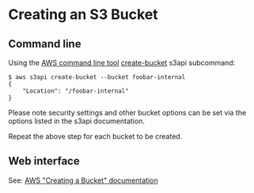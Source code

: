 # Creating an S3 Bucket

## Command line

Using the [AWS command line tool](https://aws.amazon.com/cli/) [create-bucket](https://docs.aws.amazon.com/cli/latest/reference/s3api/create-bucket.html) s3api subcommand:

```
$ aws s3api create-bucket --bucket foobar-internal
{
    "Location": "/foobar-internal"
}
```

Please note security settings and other bucket options can be set via the options listed in the s3api documentation.

Repeat the above step for each bucket to be created.


## Web interface

See: [AWS "Creating a Bucket" documentation](http://docs.aws.amazon.com/AmazonS3/latest/gsg/CreatingABucket.html)
